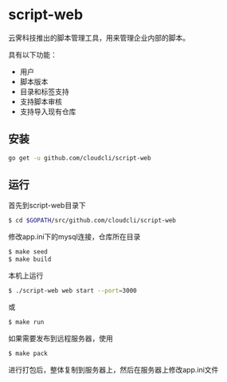 # script-web

云霁科技推出的脚本管理工具，用来管理企业内部的脚本。

具有以下功能：

- 用户
- 脚本版本
- 目录和标签支持
- 支持脚本审核
- 支持导入现有仓库


## 安装

```bash
go get -u github.com/cloudcli/script-web
```


## 运行

首先到script-web目录下

```bash
$ cd $GOPATH/src/github.com/cloudcli/script-web
```

修改app.ini下的mysql连接，仓库所在目录


```bash
$ make seed
$ make build
```

本机上运行

``` bash
$ ./script-web web start --port=3000
```

或
```bash
$ make run
```


如果需要发布到远程服务器，使用
```bash
$ make pack
```

进行打包后，整体复制到服务器上，然后在服务器上修改app.ini文件

